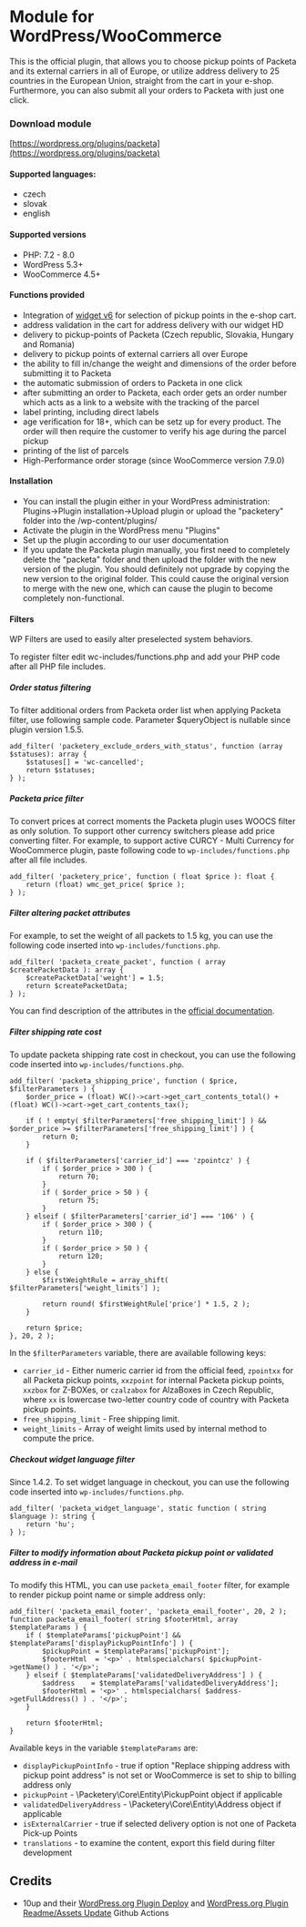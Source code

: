 # Module for WordPress/WooCommerce

This is the official plugin, that allows you to choose pickup points of Packeta and its external carriers in all of Europe, or utilize address delivery to 25 countries in the European Union, straight from the cart in your e-shop. Furthermore, you can also submit all your orders to Packeta with just one click.

### Download module

[https://wordpress.org/plugins/packeta](https://wordpress.org/plugins/packeta)

#### Supported languages:

- czech
- slovak
- english

#### Supported versions

- PHP: 7.2 - 8.0
- WordPress 5.3+
- WooCommerce 4.5+

#### Functions provided

- Integration of [widget v6](https://widget.packeta.com/v6) for selection of pickup points in the e-shop cart.
- address validation in the cart for address delivery with our widget HD
- delivery to pickup-points of Packeta (Czech republic, Slovakia, Hungary and Romania)
- delivery to pickup points of external carriers all over Europe
- the ability to fill in/change the weight and dimensions of the order before submitting it to Packeta
- the automatic submission of orders to Packeta in one click
- after submitting an order to Packeta, each order gets an order number which acts as a link to a website with the tracking of the parcel
- label printing, including direct labels
- age verification for 18+, which can be setz up for every product. The order will then require the customer to verify his age during the parcel pickup
- printing of the list of parcels
- High-Performance order storage (since WooCommerce version 7.9.0)

#### Installation

* You can install the plugin either in your WordPress administration: Plugins->Plugin installation->Upload plugin or upload the "packetery" folder into the /wp-content/plugins/
* Activate the plugin in the WordPress menu "Plugins"
* Set up the plugin according to our user documentation
* If you update the Packeta plugin manually, you first need to completely delete the "packeta" folder and then upload the folder with the new version of the plugin.
  You should definitely not upgrade by copying the new version to the original folder.
  This could cause the original version to merge with the new one, which can cause the plugin to become completely non-functional.

#### Filters

WP Filters are used to easily alter preselected system behaviors.

To register filter edit wc-includes/functions.php and add your PHP code after all PHP file includes.

##### Order status filtering

To filter additional orders from Packeta order list when applying Packeta filter, use following sample code.
Parameter $queryObject is nullable since plugin version 1.5.5.

```
add_filter( 'packetery_exclude_orders_with_status', function (array $statuses): array {
    $statuses[] = 'wc-cancelled';
    return $statuses;
} );
```

##### Packeta price filter

To convert prices at correct moments the Packeta plugin uses WOOCS filter as only solution.
To support other currency switchers please add price converting filter.
For example, to support active CURCY - Multi Currency for WooCommerce plugin, paste following code to ```wp-includes/functions.php``` after all file includes.

```
add_filter( 'packetery_price', function ( float $price ): float {
    return (float) wmc_get_price( $price );
} );
```

##### Filter altering packet attributes

For example, to set the weight of all packets to 1.5 kg, you can use the following code inserted into ```wp-includes/functions.php```.

```
add_filter( 'packeta_create_packet', function ( array $createPacketData ): array {
	$createPacketData['weight'] = 1.5;
	return $createPacketData;
} );
```

You can find description of the attributes in the [official documentation](https://docs.packetery.com/03-creating-packets/06-packetery-api-reference.html#toc-packetattributes).

##### Filter shipping rate cost

To update packeta shipping rate cost in checkout, you can use the following code inserted into ```wp-includes/functions.php```.

```
add_filter( 'packeta_shipping_price', function ( $price, $filterParameters ) {
	$order_price = (float) WC()->cart->get_cart_contents_total() + (float) WC()->cart->get_cart_contents_tax();

	if ( ! empty( $filterParameters['free_shipping_limit'] ) && $order_price >= $filterParameters['free_shipping_limit'] ) {
		return 0;
	}

	if ( $filterParameters['carrier_id'] === 'zpointcz' ) {
		if ( $order_price > 300 ) {
			return 70;
		}
		if ( $order_price > 50 ) {
			return 75;
		}
	} elseif ( $filterParameters['carrier_id'] === '106' ) {
		if ( $order_price > 300 ) {
			return 110;
		}
		if ( $order_price > 50 ) {
			return 120;
		}
	} else {
		$firstWeightRule = array_shift( $filterParameters['weight_limits'] );

		return round( $firstWeightRule['price'] * 1.5, 2 );
	}

	return $price;
}, 20, 2 );
```

In the `$filterParameters` variable, there are available following keys:
* `carrier_id` - Either numeric carrier id from the official feed, `zpointxx` for all Packeta pickup points, `xxzpoint` for internal Packeta pickup points, `xxzbox` for Z-BOXes, or `czalzabox` for AlzaBoxes in Czech Republic, where `xx` is lowercase two-letter country code of country with Packeta pickup points.
* `free_shipping_limit` - Free shipping limit.
* `weight_limits` - Array of weight limits used by internal method to compute the price.

##### Checkout widget language filter

Since 1.4.2. To set widget language in checkout, you can use the following code inserted into ```wp-includes/functions.php```.

```
add_filter( 'packeta_widget_language', static function ( string $language ): string {
	return 'hu';
} );
```

##### Filter to modify information about Packeta pickup point or validated address in e-mail

To modify this HTML, you can use `packeta_email_footer` filter, for example to render pickup point name or simple address only:

```
add_filter( 'packeta_email_footer', 'packeta_email_footer', 20, 2 );
function packeta_email_footer( string $footerHtml, array $templateParams ) {
	if ( $templateParams['pickupPoint'] && $templateParams['displayPickupPointInfo'] ) {
		$pickupPoint = $templateParams['pickupPoint'];
		$footerHtml  = '<p>' . htmlspecialchars( $pickupPoint->getName() ) . '</p>';
	} elseif ( $templateParams['validatedDeliveryAddress'] ) {
		$address    = $templateParams['validatedDeliveryAddress'];
		$footerHtml = '<p>' . htmlspecialchars( $address->getFullAddress() ) . '</p>';
	}

	return $footerHtml;
}
```

Available keys in the variable `$templateParams` are:
* `displayPickupPointInfo` - true if option "Replace shipping address with pickup point address" is not set or WooCommerce is set to ship to billing address only
* `pickupPoint` - \Packetery\Core\Entity\PickupPoint object if applicable
* `validatedDeliveryAddress` - \Packetery\Core\Entity\Address object if applicable
* `isExternalCarrier` - true if selected delivery option is not one of Packeta Pick-up Points
* `translations` - to examine the content, export this field during filter development

## Credits

* 10up and their [WordPress.org Plugin Deploy](https://github.com/10up/action-wordpress-plugin-deploy) and [WordPress.org Plugin Readme/Assets Update](https://github.com/10up/action-wordpress-plugin-asset-update) Github Actions
